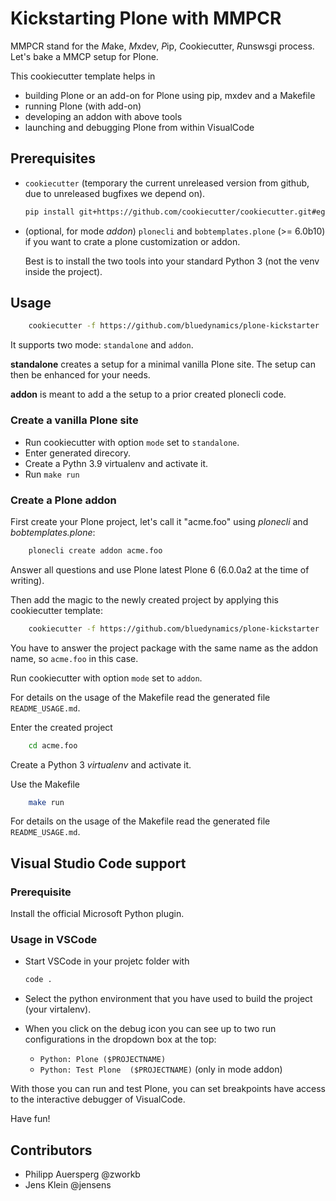 # Kickstarting Plone with MMPCR

MMPCR stand for the *M*ake, *M*xdev, *P*ip, *C*ookiecutter, *R*unswsgi process.
Let's bake a MMCP setup for Plone.

This cookiecutter template helps in

- building Plone or an add-on for Plone using pip, mxdev and a Makefile
- running Plone (with add-on)
- developing an addon with above tools
- launching and debugging Plone from within VisualCode

## Prerequisites

- `cookiecutter` (temporary the current unreleased version from github, due to unreleased bugfixes we depend on).

  ```bash
  pip install git+https://github.com/cookiecutter/cookiecutter.git#egg=cookiecutter
  ```

- (optional, for mode *addon*) `plonecli` and `bobtemplates.plone` (>= 6.0b10) if you want to crate a plone customization or addon.

  Best is to install the two tools into your standard Python 3 (not the venv inside the project).

## Usage

```bash
    cookiecutter -f https://github.com/bluedynamics/plone-kickstarter
```

It supports two mode: ``standalone`` and ``addon``.

**standalone** creates a setup for a minimal vanilla Plone site.
The setup can then be enhanced for your needs.

**addon** is meant to add a the setup to a prior created plonecli code.

### Create a vanilla Plone site

- Run cookiecutter with option `mode` set to ``standalone``.
- Enter generated direcory.
- Create a Pythn 3.9 virtualenv and activate it.
- Run ``make run``

### Create a Plone addon

First create your Plone project, let's call it "acme.foo" using *plonecli* and *bobtemplates.plone*:

```bash
    plonecli create addon acme.foo
```

Answer all questions and use Plone latest Plone 6 (6.0.0a2 at the time of writing).

Then add the magic to the newly created project by applying this cookiecutter template:

```bash
    cookiecutter -f https://github.com/bluedynamics/plone-kickstarter
```

You have to answer the project package with the same name as the addon name, so `acme.foo` in this case.

Run cookiecutter with option `mode` set to ``addon``.

For details on the usage of the Makefile read the generated file `README_USAGE.md`.

Enter the created project

```bash
    cd acme.foo
```

Create a Python 3 *virtualenv* and activate it.

Use the Makefile

```bash
    make run
```

For details on the usage of the Makefile read the generated file `README_USAGE.md`.

## Visual Studio Code support

### Prerequisite

Install the official Microsoft Python plugin.

### Usage in VSCode

- Start VSCode in your projetc folder with

  ```bash
  code .
  ```

- Select the python environment that you have used to build the project (your virtalenv).

- When you click on the debug icon you can see up to two run configurations in the dropdown box at the top:

  - `Python: Plone ($PROJECTNAME)`
  - `Python: Test Plone  ($PROJECTNAME)` (only in mode addon)

With those you can run and test Plone, you can set breakpoints have access to the interactive debugger of VisualCode.

Have fun!

## Contributors

- Philipp Auersperg @zworkb
- Jens Klein @jensens
